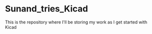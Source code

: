 # Sunand_tries_Kicad
This is the repository where I'll be storing my work as I get started with Kicad
